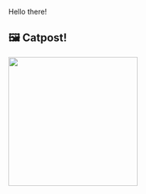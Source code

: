 Hello there!



## 🖼️ Catpost!

<sub>
    <img src="https://cdn2.thecatapi.com/images/b37.jpg" height="256">
</sub>


